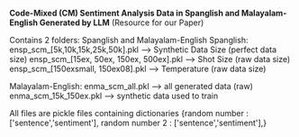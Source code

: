 **Code-Mixed (CM) Sentiment Analysis Data in Spanglish and Malayalam-English Generated by LLM** (Resource for our Paper)

Contains 2 folders: Spanglish and Malayalam-English
Spanglish: 
ensp_scm_[5k,10k,15k,25k,50k].pkl --> Synthetic Data Size (perfect data size)
ensp_scm_[15ex, 50ex, 150ex, 500ex].pkl --> Shot Size (raw data size)
ensp_scm_[150exsmall, 150ex08].pkl --> Temperature (raw data size)

Malayalam-English:
enma_scm_all.pkl --> all generated data (raw)
enma_scm_15k_150ex.pkl --> synthetic data used to train

All files are pickle files containing dictionaries {random number : ['sentence','sentiment'], random number 2 : ['sentence','sentiment'],}


